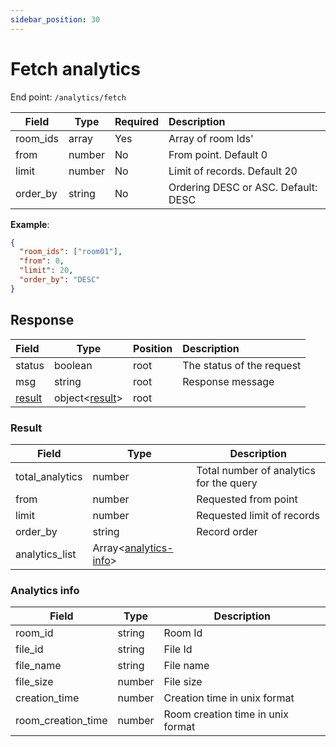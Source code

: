 ```yaml
---
sidebar_position: 30
---
```

# Fetch analytics

End point: `/analytics/fetch`


| Field    | Type   | Required | Description                         |
| ---------- | -------- | ---------- | :------------------------------------ |
| room_ids | array  | Yes      | Array of room Ids'                  |
| from     | number | No       | From point. Default 0               |
| limit    | number | No       | Limit of records. Default 20        |
| order_by | string | No       | Ordering DESC or ASC. Default: DESC |

**Example**:

```json
{
  "room_ids": ["room01"],
  "from": 0,
  "limit": 20,
  "order_by": "DESC"
}
```

## Response


| Field             | Type                      | Position | Description               |
| :------------------ | --------------------------- | ---------- | :-------------------------- |
| status            | boolean                   | root     | The status of the request |
| msg               | string                    | root     | Response message          |
| [result](#result) | object<[result](#result)> | root     |                           |

### Result


| Field                              | Type                                     | Description                              |
| ------------------------------------ | ------------------------------------------ | ------------------------------------------ |
| total_analytics                   | number                                   | Total number of analytics for the query |
| from                               | number                                   | Requested from point                     |
| limit                              | number                                   | Requested limit of records               |
| order_by                           | string                                   | Record order                             |
| analytics_list | Array<[analytics-info](#analytics-info)> |                                          |

### Analytics info


| Field              | Type   | Description                         |
| -------------------- | -------- | ------------------------------------- |
| room_id          | string | Room Id                  |
| file_id            | string | File Id                             |
| file_name           | string | File name                            |
| file_size          | number | File size                           |
| creation_time      | number | Creation time in unix format |
| room_creation_time | number | Room creation time in unix format   |
